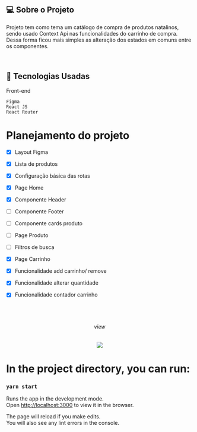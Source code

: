 
## 💻  Sobre o Projeto
Projeto tem como tema um catálogo de compra de produtos natalinos, sendo usado Context Api nas funcionalidades do carrinho de compra. Dessa forma ficou mais simples as alteração dos estados em comuns entre os componentes.

  
<br>

## :rocket: Tecnologias Usadas
Front-end 
```
Figma
React JS 
React Router 
```


# Planejamento do projeto

- [x] Layout Figma 
- [x] Lista de produtos 
- [x] Configuração básica das rotas 
- [x] Page Home
- [x] Componente Header
- [ ] Componente Footer
- [ ] Componente cards produto
- [ ] Page Produto
- [ ] Filtros de busca
- [x] Page Carrinho
- [x] Funcionalidade add carrinho/ remove
- [x] Funcionalidade alterar quantidade
- [x] Funcionalidade contador carrinho


<br>
<br>
 
  <h6 align="center">   view</h6>


<p align="center">
  <img max-width="auto" height="auto"  src="https://user-images.githubusercontent.com/46323667/138488843-f02e681d-b69a-43a7-8731-f2937431bed2.png">
</p>






# In the project directory, you can run:

### `yarn start`

Runs the app in the development mode.\
Open [http://localhost:3000](http://localhost:3000) to view it in the browser.

The page will reload if you make edits.\
You will also see any lint errors in the console.


